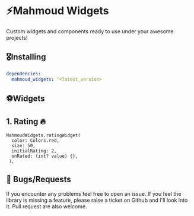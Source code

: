 # ⚡Mahmoud Widgets

Custom widgets and components ready to use under your awesome projects!

## 🎖Installing

```yaml
dependencies:
  mahmoud_widgets: ^<latest_version>
```

## ⚽Widgets

## 1. Rating 🔥

```
MahmoudWidgets.ratingWidget(
  color: Colors.red,
  size: 50,
  initialRating: 2,
  onRated: (int? value) {},
 ),
```



## 🐛 Bugs/Requests

If you encounter any problems feel free to open an issue. If you feel the library is
missing a feature, please raise a ticket on Github and I'll look into it.
Pull request are also welcome.
